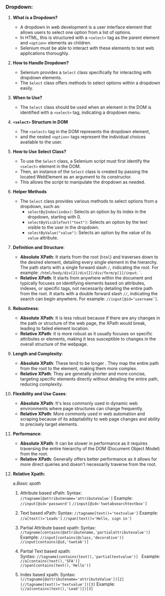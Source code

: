 ### Dropdown:
1. **What is a Dropdown?**
   - A dropdown in web development is a user interface element that allows users to select one option from a list of options. 
   - In HTML, this is structured with a `<select>` tag as the parent element and `<option>` elements as children.
   - Selenium must be able to interact with these elements to test web applications thoroughly.

2. **How to Handle Dropdown?**
   - Selenium provides a `Select` class specifically for interacting with dropdown elements. 
   - The `Select` class offers methods to select options within a dropdown easily.

3. **When to Use?**
   - The `Select` class should be used when an element in the DOM is identified with a `<select>` tag, indicating a dropdown menu.

4. **`<select>` Structure in DOM**
   - The `<select>` tag in the DOM represents the dropdown element,
   - and the nested `<option>` tags represent the individual choices available to the user.

5. **How to Use Select Class?**
   - To use the `Select` class, a Selenium script must first identify the `<select>` element in the DOM. 
   - Then, an instance of the `Select` class is created by passing the located WebElement as an argument to its constructor. 
   - This allows the script to manipulate the dropdown as needed.

6. **Helper Methods**
   - The `Select` class provides various methods to select options from a dropdown, such as:
     - `selectByIndex(index)`: Selects an option by its index in the dropdown, starting with 0.
     - `selectByVisibleText("text")`: Selects an option by the text visible to the user in the dropdown.
     - `selectByValue("value")`: Selects an option by the value of its `value` attribute.


1. **Definition and Structure**:
   - **Absolute XPath**: It starts from the root (`html`) and traverses down to the desired element, detailing every single element in the hierarchy. The path starts with a single forward slash `/`, indicating the root. For example: `/html/body/div[2]/div[2]/div/form/p[1]/input`.
`.
   - **Relative XPath**: It starts from anywhere within the document and typically focuses on identifying elements based on attributes, indexes, or specific tags, not necessarily detailing the entire path from the root. It starts with a double forward slash `//`, indicating the search can begin anywhere. 
   For example: `//input[@id=‘username’]`.

2. **Robustness**:
   - **Absolute XPath**: It is less robust because if there are any changes in the path or structure of the web page, the XPath would break, leading to failed element location.
   - **Relative XPath**: It is more robust as it usually focuses on specific attributes or elements, making it less susceptible to changes in the overall structure of the webpage.

3. **Length and Complexity**:
   - **Absolute XPath**: These tend to be longer . They map the entire path from the root to the element, making them more complex.
   - **Relative XPath**: They are generally shorter and more concise, targeting specific elements directly without detailing the entire path, reducing complexity.

4. **Flexibility and Use Cases**:
   - **Absolute XPath**: It's less commonly used in dynamic web environments where page structures can change frequently.
   - **Relative XPath**: More commonly used in web automation and scraping because of its adaptability to web page changes and ability to precisely target elements.

5. **Performance**:
   - **Absolute XPath**: It can be slower in performance as it requires traversing the entire hierarchy of the DOM (Document Object Model) from the root.
   - **Relative XPath**: Generally offers better performance as it allows for more direct queries and doesn't necessarily traverse from the root.


2. **Relative Xpath:**

    a.*Basic xpath*
    1. Attribute based xPath:
       Syntax:
       `//tagname[@attributename='attributeValue']`
       Example:
      ` //input[@id='password']`
      `//input[@id='twotabsearchtextbox']`

    2. Text based xPath:
       Syntax:
       ` //tagname[text()='textvalue'] ` 
       Example:
       ` //a[text()='Leads']`
       `//span[text()='Hello, sign in']`

    3. Partial Attribute based xpath:
       Syntax:
       `//tagname[contains(@attributename,'partialattributevalue')]`
       Example:
         `//input[contains(@class,'decorative')]`
         `//input[contains(@id,'twotab')]`

    4. Partial Text based xpath:  
       Syntax:
         `//tagname[contains(text(),'partialtextvalue')] `
       Example:
        `//a[contains(text(),'SFA')]`  
        `//span[contains(text(),'Hello')]`

    5. Index based xpath:
       Syntax:
        `(//tagname[@attributename='attributeValue'])[2]`        
        ` (//tagname[text()='textvalue'])[3] `
       Example:
         `(//a[contains(text(),'Lead')])[3] `

